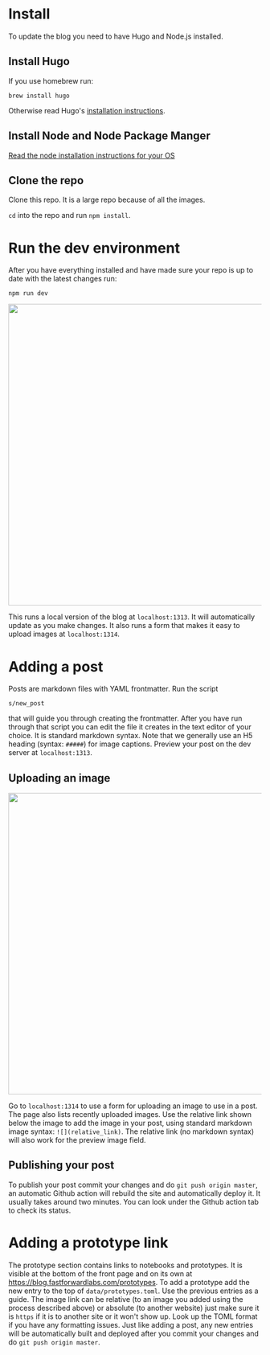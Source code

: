 # Install

To update the blog you need to have Hugo and Node.js installed.

## Install Hugo

If you use homebrew run:

```
brew install hugo
```

Otherwise read Hugo's [installation instructions](https://gohugo.io/getting-started/installing).

## Install Node and Node Package Manger

[Read the node installation instructions for your OS](https://nodejs.org/en/download/package-manager/)

## Clone the repo

Clone this repo. It is a large repo because of all the images.

`cd` into the repo and run `npm install`.

# Run the dev environment

After you have everything installed and have made sure your repo is up to date with the latest changes run:

```
npm run dev
```

<img src="https://raw.githubusercontent.com/fastforwardlabs/blog/master/static/images/hugo/shotwin-2020-06-23_15-23-53-1592940260.png" width="600" />

This runs a local version of the blog at `localhost:1313`. It will automatically update as you make changes. It also runs a form that makes it easy to upload images at `localhost:1314`.

# Adding a post

Posts are markdown files with YAML frontmatter. Run the script 

```
s/new_post
```

that will guide you through creating the frontmatter. After you have run through that script you can edit the file it creates in the text editor of your choice. It is standard markdown syntax. Note that we generally use an H5 heading (syntax: `#####`) for image captions. Preview your post on the dev server at `localhost:1313`.

## Uploading an image

<img src="https://raw.githubusercontent.com/fastforwardlabs/blog/master/static/images/hugo/shotwin-2020-06-23_15-23-29-1592940269.png" width="600" />

Go to `localhost:1314` to use a form for uploading an image to use in a post. The page also lists recently uploaded images. Use the relative link shown below the image to add the image in your post, using standard markdown image syntax: `![](relative_link)`. The relative link (no markdown syntax) will also work for the preview image field.

## Publishing your post

To publish your post commit your changes and do `git push origin master`, an automatic Github action will rebuild the site and automatically deploy it. It usually takes around two minutes. You can look under the Github action tab to check its status.

# Adding a prototype link

The prototype section contains links to notebooks and prototypes. It is visible at the bottom of the front page and on its own at https://blog.fastforwardlabs.com/prototypes. To add a prototype add the new entry to the top of `data/prototypes.toml`. Use the previous entries as a guide. The image link can be relative (to an image you added using the process described above) or absolute (to another website) just make sure it is `https` if it is to another site or it won't show up. Look up the TOML format if you have any formatting issues. Just like adding a post, any new entries will be automatically built and deployed after you commit your changes and do `git push origin master`.
